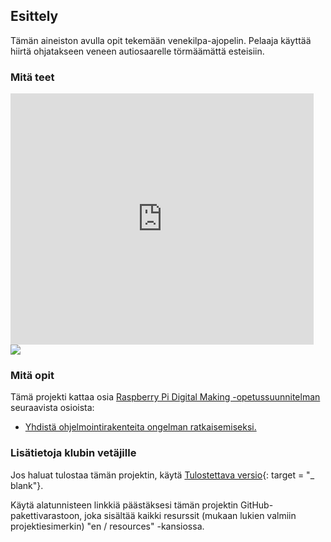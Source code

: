 ## Esittely

Tämän aineiston avulla opit tekemään venekilpa-ajopelin. Pelaaja käyttää hiirtä ohjatakseen veneen autiosaarelle törmäämättä esteisiin.

### Mitä teet

<div class="scratch-preview">
  <iframe allowtransparency="true" width="485" height="402" src="https://scratch.mit.edu/projects/embed/63957956/?autostart=false" frameborder="0"></iframe>
  <img src="images/boat-final.png">
</div>

### Mitä opit

Tämä projekti kattaa osia [Raspberry Pi Digital Making -opetussuunnitelman](http://rpf.io/curriculum) seuraavista osioista:

+ [Yhdistä ohjelmointirakenteita ongelman ratkaisemiseksi.](https://www.raspberrypi.org/curriculum/programming/builder)

### Lisätietoja klubin vetäjille

Jos haluat tulostaa tämän projektin, käytä [Tulostettava versio](https://projects.raspberrypi.org/en/projects/boat-race/print){: target = "_ blank"}.

Käytä alatunnisteen linkkiä päästäksesi tämän projektin GitHub-pakettivarastoon, joka sisältää kaikki resurssit (mukaan lukien valmiin projektiesimerkin) "en / resources" -kansiossa.